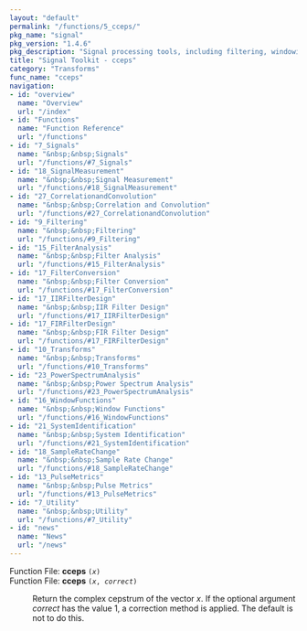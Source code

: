 ```yaml
---
layout: "default"
permalink: "/functions/5_cceps/"
pkg_name: "signal"
pkg_version: "1.4.6"
pkg_description: "Signal processing tools, including filtering, windowing and display functions."
title: "Signal Toolkit - cceps"
category: "Transforms"
func_name: "cceps"
navigation:
- id: "overview"
  name: "Overview"
  url: "/index"
- id: "Functions"
  name: "Function Reference"
  url: "/functions"
- id: "7_Signals"
  name: "&nbsp;&nbsp;Signals"
  url: "/functions/#7_Signals"
- id: "18_SignalMeasurement"
  name: "&nbsp;&nbsp;Signal Measurement"
  url: "/functions/#18_SignalMeasurement"
- id: "27_CorrelationandConvolution"
  name: "&nbsp;&nbsp;Correlation and Convolution"
  url: "/functions/#27_CorrelationandConvolution"
- id: "9_Filtering"
  name: "&nbsp;&nbsp;Filtering"
  url: "/functions/#9_Filtering"
- id: "15_FilterAnalysis"
  name: "&nbsp;&nbsp;Filter Analysis"
  url: "/functions/#15_FilterAnalysis"
- id: "17_FilterConversion"
  name: "&nbsp;&nbsp;Filter Conversion"
  url: "/functions/#17_FilterConversion"
- id: "17_IIRFilterDesign"
  name: "&nbsp;&nbsp;IIR Filter Design"
  url: "/functions/#17_IIRFilterDesign"
- id: "17_FIRFilterDesign"
  name: "&nbsp;&nbsp;FIR Filter Design"
  url: "/functions/#17_FIRFilterDesign"
- id: "10_Transforms"
  name: "&nbsp;&nbsp;Transforms"
  url: "/functions/#10_Transforms"
- id: "23_PowerSpectrumAnalysis"
  name: "&nbsp;&nbsp;Power Spectrum Analysis"
  url: "/functions/#23_PowerSpectrumAnalysis"
- id: "16_WindowFunctions"
  name: "&nbsp;&nbsp;Window Functions"
  url: "/functions/#16_WindowFunctions"
- id: "21_SystemIdentification"
  name: "&nbsp;&nbsp;System Identification"
  url: "/functions/#21_SystemIdentification"
- id: "18_SampleRateChange"
  name: "&nbsp;&nbsp;Sample Rate Change"
  url: "/functions/#18_SampleRateChange"
- id: "13_PulseMetrics"
  name: "&nbsp;&nbsp;Pulse Metrics"
  url: "/functions/#13_PulseMetrics"
- id: "7_Utility"
  name: "&nbsp;&nbsp;Utility"
  url: "/functions/#7_Utility"
- id: "news"
  name: "News"
  url: "/news"
---
```

<dl class="first-deftypefn">
<dt class="deftypefn" id="index-cceps"><span class="category-def">Function File: </span><span><strong class="def-name">cceps</strong> <code class="def-code-arguments">(<var class="var">x</var>)</code><a class="copiable-link" href="#index-cceps"></a></span></dt>
<dt class="deftypefnx def-cmd-deftypefn" id="index-cceps-1"><span class="category-def">Function File: </span><span><strong class="def-name">cceps</strong> <code class="def-code-arguments">(<var class="var">x</var>, <var class="var">correct</var>)</code><a class="copiable-link" href="#index-cceps-1"></a></span></dt>
<dd><p>Return the complex cepstrum of the vector <var class="var">x</var>.
 If the optional argument <var class="var">correct</var> has the value 1, a correction
 method is applied.  The default is not to do this.
 </p></dd></dl>